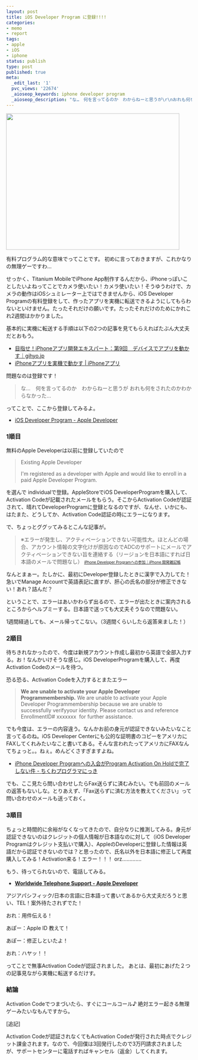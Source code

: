 ```yaml
---
layout: post
title: iOS Developer Program に登録!!!!
categories:
- memo
- report
tags:
- apple
- iOS
- iphone
status: publish
type: post
published: true
meta:
  _edit_last: '1'
  pvc_views: '22674'
  _aioseop_keywords: iphone developer program
  _aioseop_description: "な…　何を言ってるのか　わからねーと思うが\r\nおれも何をされたのかわからなかった…"
---
```

<img class="alignnone size-full wp-image-2653" title="activationcode" src="/static/blog/2011/03/activationcode.png" alt="" width="470" height="369" />

有料プログラム的な意味でってことです。
初めに言っておきますが、これかなりの無理ゲーですわ...

<!--more-->

せっかく、Titanium MobileでiPhone App制作するんだから、iPhoneっぽいことしたいよねってことでカメラ使いたい！カメラ使いたい！そうゆうわけで、カメラの動作はiOSシュミレーター上ではできませんから、iOS Developer Programの有料登録をして、作ったアプリを実機に転送できるようにしてもらわないといけません。たったそれだけの願いです。たったそれだけのためにかれこれ2週間はかかりました。

基本的に実機に転送する手順は以下の2つの記事を見てもらえればたぶん大丈夫だとおもう。
<ul>
	<li><a href="http://gihyo.jp/dev/serial/01/iphone/0009">目指せ！iPhoneアプリ開発エキスパート：第9回　デバイスでアプリを動かす｜gihyo.jp </a></li>
	<li><a href="http://kentaro-shimizu.com/lecture/iphone/step3.html">iPhoneアプリを実機で動かす | iPhoneアプリ</a></li>
</ul>
問題なのは登録です！
<blockquote>な…　何を言ってるのか　わからねーと思うが
おれも何をされたのかわからなかった…</blockquote>
ってことで、ここから登録してみるよ。
<ul>
	<li><a href="http://developer.apple.com/jp/programs/ios/">iOS Developer Program - Apple Developer</a></li>
</ul>
<h3>1順目</h3>
無料のApple Developerは以前に登録していたので
<blockquote>Existing Apple Developer

I'm registered as a developer with Apple and would like to enroll in a paid Apple Developer Program.</blockquote>
を選んで individualで登録。AppleStoreでiOS DeveloperProgramを購入して、Activation Codeが記載されたメールをもらう。そこからActivation Codeが認証されて、晴れてDeveloperProgramに登録となるのですが、なんせ、いかにも、はたまた、どうしてか、Activation Code認証の時にエラーになります。

で、ちょっとググッてみるとこんな記事が。
<blockquote>※エラーが発生し、アクティベーションできない可能性大。ほとんどの場合、アカウント情報の文字化けが原因なのでADCのサポートにメールでアクティベーションできない旨を連絡する（リージョンを日本語にすれば日本語のメールで問題なし）
<span style="font-size: x-small;"><a href="http://ameblo.jp/mbdev/entry-10186919672.html"> iPhone Developer Programへの参加｜iPhone 開発雑記帳</a></span></blockquote>
なんとまぁー。たしかに、最初にDeveloper登録したときに漢字で入力してた！急いでManage Accountで英語表記に直すが、肝心の氏名の部分が修正できない！あれ？詰んだ？

ということで、エラーはあいかわらず出るので、エラーが出たときに案内されるところからヘルプミーする。日本語で送っても大丈夫そうなので問題ない。

1週間経過しても、メール帰ってこない。（3週間くらいしたら返答来ました！）
<h3>2順目</h3>
待ちきれなかったので、今度は新規アカウント作成し最初から英語で全部入力する。お！なんかいけそうな感じ。iOS DeveloperProgramを購入して、再度Activation Codeのメールを待つ。

恐る恐る、Activation Codeを入力するとまたエラー
<blockquote><strong>We are unable to activate your Apple Developer Programmembership.</strong>
We are unable to activate your Apple Developer Programmembership because we are unable to successfully verifyyour identity. Please contact us and reference EnrollmentID# xxxxxxx  for further assistance.</blockquote>
でも今度は、エラーの内容違う。なんかお前の身元が認証できないみたいなこと言ってるのね。iOS Developer Centerにも公的な証明書のコピーをアメリカにFAXしてくれみたいなこと書いてある。そんな言われたってアメリカにFAXなんてちょっと。。ねぇ。めんどくさすぎますよね。
<ul>
	<li><a href="http://d.hatena.ne.jp/thata/20100404/1270370400">iPhone Developer Programへの入会がProgram Activation On Holdで完了しない件 - ちくわプログラマにっき</a></li>
</ul>
でも、ここ見たら問い合わせしたらFax送らずに済むみたい。でも前回のメールの返答もないしな。とりあえず、「Fax送らずに済む方法を教えてください」って問い合わせのメールも送っておく。
<h3>3順目</h3>
ちょっと時間的に余裕がなくなってきたので、自分なりに推測してみる。身元が認証できないのはクレジットの個人情報が日本語なのに対して（iOS Developer Programはクレジット支払いで購入）、AppleのDeveloperに登録した情報は英語だから認証できないのでは？と思ったので、氏名以外を日本語に修正して再度購入してみる！Activation来る！エラー！！！ orz.............

もう、待ってられないので、電話してみる。
<ul>
	<li><strong><a href="http://developer.apple.com/jp/contact/phone.html">Worldwide Telephone Support - Apple Developer</a> </strong></li>
</ul>
アジアパシフィック/日本の言語に日本語って書いてあるから大丈夫だろうと思い、TEL！案外待たされずでた！

おれ：用件伝える！

あぽー：Apple ID 教えて！

あぽー：修正しといたよ！

おれ：ハヤッ！！

ってことで無事Activation Codeが認証されました。
あとは、最初にあげた２つの記事見ながら実機に転送するだけす。
<h3>結論</h3>
Activation Codeでつまづいたら、すぐにコールコール♪
絶対エラー起きる無理ゲーみたいなもんですから。

[追記]

Activation Codeが認証されなくてもActivation Codeが発行された時点でクレジット課金されます。なので、今回僕は3回発行したので3万円請求されましたが、サポートセンターに電話すればキャンセル（返金）してくれます。
